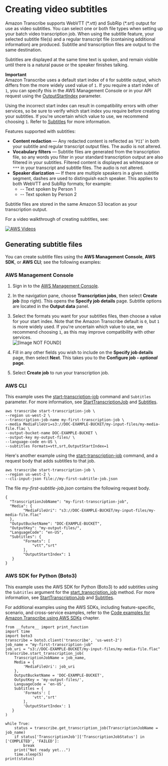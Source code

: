 # Creating video subtitles<a name="subtitles"></a>

Amazon Transcribe supports WebVTT \(\*\.vtt\) and SubRip \(\*\.srt\) output for use as video subtitles\. You can select one or both file types when setting up your batch video transcription job\. When using the subtitle feature, your selected subtitle file\(s\) and a regular transcript file \(containing additional information\) are produced\. Subtitle and transcription files are output to the same destination\.

Subtitles are displayed at the same time text is spoken, and remain visible until there is a natural pause or the speaker finishes talking\.

**Important**  
Amazon Transcribe uses a default start index of `0` for subtitle output, which differs from the more widely used value of `1`\. If you require a start index of `1`, you can specify this in the AWS Management Console or in your API request using the [OutputStartIndex](https://docs.aws.amazon.com/transcribe/latest/APIReference/API_Subtitles.html#transcribe-Type-Subtitles-OutputStartIndex) parameter\.

Using the incorrect start index can result in compatibility errors with other services, so be sure to verify which start index you require before creating your subtitles\. If you're uncertain which value to use, we recommend choosing `1`\. Refer to [Subtitles](https://docs.aws.amazon.com/transcribe/latest/APIReference/API_Subtitles.html) for more information\.

Features supported with subtitles:
+ **Content redaction** — Any redacted content is reflected as '`PII`' in both your subtitle and regular transcript output files\. The audio is not altered\.
+ **Vocabulary filters** — Subtitle files are generated from the transcription file, so any words you filter in your standard transcription output are also filtered in your subtitles\. Filtered content is displayed as whitespace or `***` in your transcript and subtitle files\. The audio is not altered\.
+ **Speaker diarization** — If there are multiple speakers in a given subtitle segment, dashes are used to distinguish each speaker\. This applies to both WebVTT and SubRip formats; for example:
  + \-\- Text spoken by Person 1
  + \-\- Text spoken by Person 2

Subtitle files are stored in the same Amazon S3 location as your transcription output\.

For a video walkthrough of creating subtitles, see:

[![AWS Videos](http://img.youtube.com/vi/https://www.youtube.com/embed/PZdfXGggcH4/0.jpg)](http://www.youtube.com/watch?v=https://www.youtube.com/embed/PZdfXGggcH4)

## Generating subtitle files<a name="subtitles-how-to"></a>

You can create subtitle files using the **AWS Management Console**, **AWS SDK**, or **AWS CLI**; see the following examples:

### AWS Management Console<a name="subtitles-console"></a>

1. Sign in to the [AWS Management Console](https://console.aws.amazon.com/transcribe/)\.

1. In the navigation pane, choose **Transcription jobs**, then select **Create job** \(top right\)\. This opens the **Specify job details** page\. Subtitle options are located in the **Output data** panel\.

1. Select the formats you want for your subtitles files, then choose a value for your start index\. Note that the Amazon Transcribe default is `0`, but `1` is more widely used\. If you're uncertain which value to use, we recommend choosing `1`, as this may improve compatibility with other services\.  
![\[Image NOT FOUND\]](http://docs.aws.amazon.com/transcribe/latest/dg/images/subtitles-startindex.png)

1. Fill in any other fields you wish to include on the **Specify job details** page, then select **Next**\. This takes you to the **Configure job \- *optional* page**\.

1. Select **Create job** to run your transcription job\. 

### AWS CLI<a name="subtitles-cli"></a>

This example uses the [start\-transcription\-job](https://awscli.amazonaws.com/v2/documentation/api/latest/reference/transcribe/start-transcription-job.html) command and `Subtitles` parameter\. For more information, see [StartTranscriptionJob](https://docs.aws.amazon.com/transcribe/latest/APIReference/API_StartTranscriptionJob.html) and [Subtitles](https://docs.aws.amazon.com/transcribe/latest/APIReference/API_Subtitles.html)\.

```
aws transcribe start-transcription-job \
--region us-west-2 \
--transcription-job-name my-first-transcription-job \
--media MediaFileUri=s3://DOC-EXAMPLE-BUCKET/my-input-files/my-media-file.flac \
--output-bucket-name DOC-EXAMPLE-BUCKET \
--output-key my-output-files/ \
--language-code en-US \
--subtitles Formats=vtt,srt,OutputStartIndex=1
```

Here's another example using the [start\-transcription\-job](https://awscli.amazonaws.com/v2/documentation/api/latest/reference/transcribe/start-transcription-job.html) command, and a request body that adds subtitles to that job\.

```
aws transcribe start-transcription-job \
--region us-west-2 \
--cli-input-json file://my-first-subtitle-job.json
```

The file *my\-first\-subtitle\-job\.json* contains the following request body\.

```
{
  "TranscriptionJobName": "my-first-transcription-job",
  "Media": {
        "MediaFileUri": "s3://DOC-EXAMPLE-BUCKET/my-input-files/my-media-file.flac"
  },
  "OutputBucketName": "DOC-EXAMPLE-BUCKET",
  "OutputKey": "my-output-files/", 
  "LanguageCode": "en-US",
  "Subtitles": {
        "Formats": [
            "vtt","srt"
        ],             
        "OutputStartIndex": 1
   }
}
```

### AWS SDK for Python \(Boto3\)<a name="subtitles-python-batch"></a>

This example uses the AWS SDK for Python \(Boto3\) to add subtitles using the `Subtitles` argument for the [start\_transcription\_job](https://boto3.amazonaws.com/v1/documentation/api/latest/reference/services/transcribe.html#TranscribeService.Client.start_transcription_job) method\. For more information, see [StartTranscriptionJob](https://docs.aws.amazon.com/transcribe/latest/APIReference/API_StartTranscriptionJob.html) and [Subtitles](https://docs.aws.amazon.com/transcribe/latest/APIReference/API_Subtitles.html)\.

For additional examples using the AWS SDKs, including feature\-specific, scenario, and cross\-service examples, refer to the [Code examples for Amazon Transcribe using AWS SDKs](service_code_examples.md) chapter\.

```
from __future__ import print_function
import time
import boto3
transcribe = boto3.client('transcribe', 'us-west-2')
job_name = "my-first-transcription-job"
job_uri = "s3://DOC-EXAMPLE-BUCKET/my-input-files/my-media-file.flac"
transcribe.start_transcription_job(
    TranscriptionJobName = job_name,
    Media = {
        'MediaFileUri': job_uri
    },
    OutputBucketName = 'DOC-EXAMPLE-BUCKET',
    OutputKey = 'my-output-files/', 
    LanguageCode = 'en-US', 
    Subtitles = {
        'Formats': [
            'vtt','srt'
        ],
        'OutputStartIndex': 1 
   }
)

while True:
    status = transcribe.get_transcription_job(TranscriptionJobName = job_name)
    if status['TranscriptionJob']['TranscriptionJobStatus'] in ['COMPLETED', 'FAILED']:
        break
    print("Not ready yet...")
    time.sleep(5)
print(status)
```